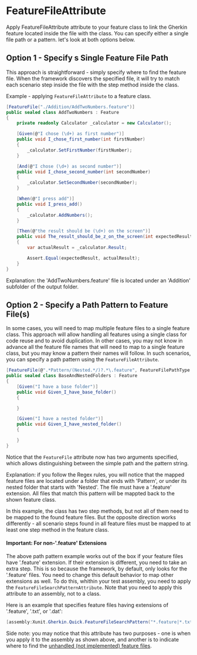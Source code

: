 # FeatureFileAttribute

Apply FeatureFileAttribute attribute to your feature class to link the Gherkin feature located inside the file with the class. You can specify either a single file path or a pattern. let's look at both options below.

## Option 1 - Specify s Single Feature File Path

This approach is straightforward - simply specify where to find the feature file. When the framework discovers the specified file, it will try to match each scenario step inside the file with the step method inside the class.

Example - applying `FeatureFileAttribute` to a feature class.

```C#
[FeatureFile("./Addition/AddTwoNumbers.feature")]
public sealed class AddTwoNumbers : Feature
{
    private readonly Calculator _calculator = new Calculator();

    [Given(@"I chose (\d+) as first number")]
    public void I_chose_first_number(int firstNumber)
    {
        _calculator.SetFirstNumber(firstNumber);
    }

    [And(@"I chose (\d+) as second number")]
    public void I_chose_second_number(int secondNumber)
    {
        _calculator.SetSecondNumber(secondNumber);
    }

    [When(@"I press add")]
    public void I_press_add()
    {
        _calculator.AddNumbers();
    }

    [Then(@"the result should be (\d+) on the screen")]
    public void The_result_should_be_z_on_the_screen(int expectedResult)
    {
        var actualResult = _calculator.Result;

        Assert.Equal(expectedResult, actualResult);
    }
}
```

Explanation: the 'AddTwoNumbers.feature' file is located under an 'Addition' subfolder of the output folder.

## Option 2 - Specify a Path Pattern to Feature File(s)

In some cases, you will need to map multiple feature files to a single feature class. This approach will allow handling all features using a single class for code reuse and to avoid duplication. In other cases, you may not know in advance all the feature file names that will need to map to a single feature class, but you may know a pattern their names will follow. In such scenarios, you can specify a path pattern using the `FeatureFileAttribute`.

```C#
[FeatureFile(@".*Pattern/(Nested.*/)?.*\.feature", FeatureFilePathType.Regex)]
public sealed class BaseAndNestedFolders : Feature
{
    [Given("I have a base folder")]
    public void Given_I_have_base_folder()
    {

    }

    [Given("I have a nested folder")]
    public void Given_I_have_nested_folder()
    {

    }
}
```

Notice that the `FeatureFile` attribute now has two arguments specified, which allows distinguishing between the simple path and the pattern string.

Explanation: if you follow the Regex rules, you will notice that the mapped feature files are located under a folder that ends with 'Pattern', or under its nested folder that starts with 'Nested'. The file must have a '.feature' extension. All files that match this pattern will be mappted back to the shown feature class.

In this example, the class has two step methods, but not all of them need to be mapped to the found feature files. But the opposite direction works differently - all scenario steps found in all feature files must be mapped to at least one step method in the feature class.

#### Important: For non-'.feature' Extensions

The above path pattern example works out of the box if your feature files have '.feature' extension. If their extension is different, you need to take an extra step. This is so because the framework, by default, only looks for the '.feature' files. You need to change this default behavior to map other extensions as well. To do this, whithin your test assembly, you need to apply the `FeatureFileSearchPatternAttribute`. Note that you need to apply this attribute to an assembly, not to a class.

Here is an example that specifies feature files having extensions of '.feature', '.txt', or '.dat':

```C#
[assembly:Xunit.Gherkin.Quick.FeatureFileSearchPattern("*.feature|*.txt|*.dat")]
```

Side note: you may notice that this attribute has two purposes - one is when you apply it to the assembly as shown above, and another is to indicate where to find the [unhandled (not implemented) feature files](/docs/handle-not-implemented-feature-files.md).
